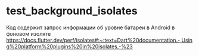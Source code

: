 # test_background_isolates

Код содержит запрос информации об уровне батареи в Android в фоновом изоляте
https://docs.flutter.dev/perf/isolates#:~:text=Dart%20documentation.-,Using%20platform%20plugins%20in%20isolates,-%23
